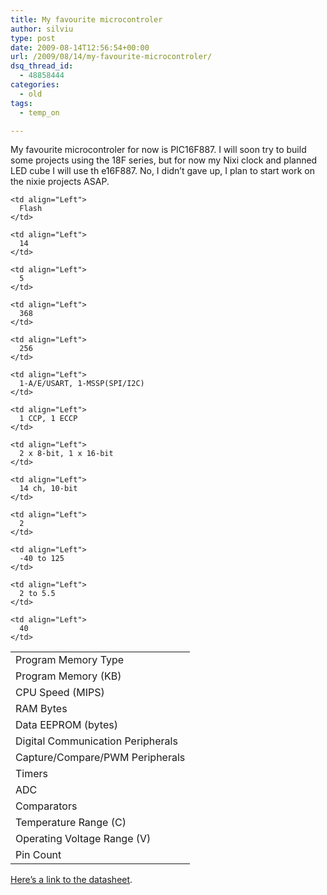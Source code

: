 ```yaml
---
title: My favourite microcontroler
author: silviu
type: post
date: 2009-08-14T12:56:54+00:00
url: /2009/08/14/my-favourite-microcontroler/
dsq_thread_id:
  - 48858444
categories:
  - old
tags:
  - temp_on

---
```

My favourite microcontroler for now is PIC16F887. I will soon try to build some projects using the 18F series, but for now my Nixi clock and planned LED cube I will use th e16F887. No, I didn&#8217;t gave up, I plan to start work on the nixie projects ASAP.

<table id="tblParams" style="border-collapse: collapse" border="0" cellspacing="0" cellpadding="1">
  <tr class="GridItem" align="Center">
    <td align="Left">
      Program Memory Type
    </td>
    
    <td align="Left">
      Flash
    </td>
  </tr>
  
  <tr class="GridAltItem" align="Center">
    <td align="Left">
      Program Memory (KB)
    </td>
    
    <td align="Left">
      14
    </td>
  </tr>
  
  <tr class="GridItem" align="Center">
    <td align="Left">
      CPU Speed (MIPS)
    </td>
    
    <td align="Left">
      5
    </td>
  </tr>
  
  <tr class="GridAltItem" align="Center">
    <td align="Left">
      RAM Bytes
    </td>
    
    <td align="Left">
      368
    </td>
  </tr>
  
  <tr class="GridItem" align="Center">
    <td align="Left">
      Data EEPROM (bytes)
    </td>
    
    <td align="Left">
      256
    </td>
  </tr>
  
  <tr class="GridAltItem" align="Center">
    <td align="Left">
      Digital Communication Peripherals
    </td>
    
    <td align="Left">
      1-A/E/USART, 1-MSSP(SPI/I2C)
    </td>
  </tr>
  
  <tr class="GridItem" align="Center">
    <td align="Left">
      Capture/Compare/PWM Peripherals
    </td>
    
    <td align="Left">
      1 CCP, 1 ECCP
    </td>
  </tr>
  
  <tr class="GridAltItem" align="Center">
    <td align="Left">
      Timers
    </td>
    
    <td align="Left">
      2 x 8-bit, 1 x 16-bit
    </td>
  </tr>
  
  <tr class="GridItem" align="Center">
    <td align="Left">
      ADC
    </td>
    
    <td align="Left">
      14 ch, 10-bit
    </td>
  </tr>
  
  <tr class="GridAltItem" align="Center">
    <td align="Left">
      Comparators
    </td>
    
    <td align="Left">
      2
    </td>
  </tr>
  
  <tr class="GridItem" align="Center">
    <td align="Left">
      Temperature Range (C)
    </td>
    
    <td align="Left">
      -40 to 125
    </td>
  </tr>
  
  <tr class="GridAltItem" align="Center">
    <td align="Left">
      Operating Voltage Range (V)
    </td>
    
    <td align="Left">
      2 to 5.5
    </td>
  </tr>
  
  <tr class="GridItem" align="Center">
    <td align="Left">
      Pin Count
    </td>
    
    <td align="Left">
      40
    </td>
  </tr>
</table>

<a href="http://ww1.microchip.com/downloads/en/DeviceDoc/41291F.pdf" target="_blank" rel="noopener">Here&#8217;s a link to the datasheet</a>.

<div id="_mcePaste" style="overflow: hidden;width: 1px;height: 1px">
  <table id="tblParams" style="border-collapse: collapse" border="0" cellspacing="0" cellpadding="1">
    <tr class="GridItem" align="Center">
      <td align="Left">
        Program Memory Type
      </td>
      
      <td align="Left">
        Flash
      </td>
    </tr>
    
    <tr class="GridAltItem" align="Center">
      <td align="Left">
        Program Memory (KB)
      </td>
      
      <td align="Left">
        14
      </td>
    </tr>
    
    <tr class="GridItem" align="Center">
      <td align="Left">
        CPU Speed (MIPS)
      </td>
      
      <td align="Left">
        5
      </td>
    </tr>
    
    <tr class="GridAltItem" align="Center">
      <td align="Left">
        RAM Bytes
      </td>
      
      <td align="Left">
        368
      </td>
    </tr>
    
    <tr class="GridItem" align="Center">
      <td align="Left">
        Data EEPROM (bytes)
      </td>
      
      <td align="Left">
        256
      </td>
    </tr>
    
    <tr class="GridAltItem" align="Center">
      <td align="Left">
        Digital Communication Peripherals
      </td>
      
      <td align="Left">
        1-A/E/USART, 1-MSSP(SPI/I2C)
      </td>
    </tr>
    
    <tr class="GridItem" align="Center">
      <td align="Left">
        Capture/Compare/PWM Peripherals
      </td>
      
      <td align="Left">
        1 CCP, 1 ECCP
      </td>
    </tr>
    
    <tr class="GridAltItem" align="Center">
      <td align="Left">
        Timers
      </td>
      
      <td align="Left">
        2 x 8-bit, 1 x 16-bit
      </td>
    </tr>
    
    <tr class="GridItem" align="Center">
      <td align="Left">
        ADC
      </td>
      
      <td align="Left">
        14 ch, 10-bit
      </td>
    </tr>
    
    <tr class="GridAltItem" align="Center">
      <td align="Left">
        Comparators
      </td>
      
      <td align="Left">
        2
      </td>
    </tr>
    
    <tr class="GridItem" align="Center">
      <td align="Left">
        Temperature Range (C)
      </td>
      
      <td align="Left">
        -40 to 125
      </td>
    </tr>
    
    <tr class="GridAltItem" align="Center">
      <td align="Left">
        Operating Voltage Range (V)
      </td>
      
      <td align="Left">
        2 to 5.5
      </td>
    </tr>
    
    <tr class="GridItem" align="Center">
      <td align="Left">
        Pin Count
      </td>
      
      <td align="Left">
        40
      </td>
    </tr>
  </table>
</div>